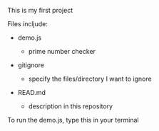 This is my first project

Files incljude:

- demo.js

  - prime number checker

- gitignore

  - specify the files/directory I want to ignore

- READ.md

  - description in this repository

To run the demo.js, type this in your terminal

